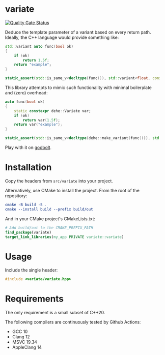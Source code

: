 # variate

[![Quality Gate Status](https://sonarcloud.io/api/project_badges/measure?project=Tradias_variate&metric=alert_status)](https://sonarcloud.io/summary/new_code?id=Tradias_variate)

Deduce the template parameter of a variant based on every return path. Ideally, the C++ language would provide something like:

```c++
std::variant auto func(bool ok)
{
    if (ok)
        return 1.5f;
    return "example";
}

static_assert(std::is_same_v<decltype(func()), std::variant<float, const char*>>);
```

This library attempts to mimic such functionality with minimal boilerplate and (zero) overhead:

```c++
auto func(bool ok)
{
    static constexpr dehe::Variate var;
    if (ok)
        return var(1.5f);
    return var("example");
}

static_assert(std::is_same_v<decltype(dehe::make_variant(func())), std::variant<float, const char*>>);
```

Play with it on [godbolt](https://godbolt.org/z/hdadaqjdT).

# Installation

Copy the headers from `src/variate` into your project.

Alternatively, use CMake to install the project. From the root of the repository:

```cmake
cmake -B build -S .
cmake --install build --prefix build/out
```

And in your CMake project's CMakeLists.txt:

```cmake
# Add build/out to the CMAKE_PREFIX_PATH
find_package(variate)
target_link_libraries(my_app PRIVATE variate::variate)
```

# Usage

Include the single header:

```cpp
#include <variate/variate.hpp>
```

# Requirements

The only requirement is a small subset of C++20.

The following compilers are continuously tested by Github Actions:

* GCC 10
* Clang 12
* MSVC 19.34
* AppleClang 14
